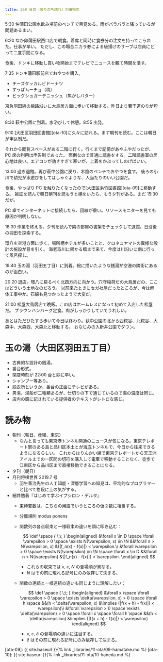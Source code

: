 ```yaml
---
title: 368 日目（曇りのち晴れ）羽田探索
---
```


5:30 仲蒲田公園水飲み場前のベンチで目覚める。雨がパラパラと降っているが問題あるまい。

6:20 なか卯蒲田駅西口店で朝食。着席と同時に食券分の注文を持ってこられた。仕事が早い。
ただし、この場合ニカラ券による唐揚げのサーブは店員にとって二度手間になる。

食後、ドンキに移動し買い物開始までテレビでニュースを観て時間を潰す。

7:35 ドンキ蒲田駅前店でおやつを購入。

* チーズタッカルビドーナツ
* すっぱムーチョ（梅）
* ビッグシュガーデニッシュ（焦がしバター）

京急羽田線の線路沿いに大鳥居方面に歩いて移動する。昨日より若干道のりが短い。

8:30 萩中公園に到着。水浴びして休憩。8:55 出発。

9:10 [大田区羽田図書館][ota-10]に久々に訪れる。まず朝刊を読む。ここは朝日が申込制だ。

それから閲覧スペースがある二階に行く。行くまで記憶があやふやだったが、PC 席の利用は申告制であった。
面倒なので普通に読書をする。二階読書室の居心地は良い。エアコンが効きすぎて寒いが、上着をかぶってしのげばいい。

13:00 過ぎ退館。再び萩中公園に戻り、木陰のベンチでおやつを食す。
後ろの小川で幼児が水遊びをしてはしゃぐような、人当たりのいい公園だ。

食後、やっぱり PC を触りたくなったので[大田区浜竹図書館][ota-09]に移動する。
雑誌を読んで朝日朝刊を読もうと棚をいたら、もう夕刊がある。まだ 15:30 だが。

PC 卓でインターネットに接続したら、回線が重い。リソースモニターを見ても原因が判明しない。

18:30 作業を終える。夕刊を読んで隣の部屋の書架をチェックして退館。日没後の羽田を探索する。

環八を空港方面に歩く。場所柄ホテルが多いことと、クロネコヤマトの異様な設計の施設が目を引く。
海老取川に架かる橋まで来て、今度は川沿いに南に行って風呂探し。

19:40 玉の湯（羽田五丁目）に到着。絵に描いたような銭湯が空港の隣街にあるのが面白い。

20:20 退店。環八に戻るべく北西方向に向かう。穴守稲荷だの大鳥居だの、ここはどういう土地なのだろう。
以前来たときにセガ社屋だったところが、今は解体工事中か。石綿も見つかったようで大変だ。

21:00 松屋大鳥居店で晩飯。この店はホームレスになって初めて入店した松屋だ。
ブラウンハンバーグ定食。肉がしっかりしていてうれしい。

あとはただひたすら歩いて今日は終わり。萩中公園の北から西糀谷、北糀谷、大森中、大森西、大森北と移動する。
おなじみの入新井公園でダウン。

# 玉の湯（大田区羽田五丁目）

* 古典的な設計の銭湯。
* 番台形式。
* 閉店時刻が 22:00 台と妙に早い。
* シャンプー等あり。
* 脱衣所というか、番台の正面にテレビがある。
* 男湯、湯船が二種類あるが、仕切りの下で通じているので湯の温度は同じ。
* 店内の鏡に記されている提供者のテキストがレトロな感じ。

# 読み物

* 朝刊（朝日、産経、東京）
  * なんと言っても東京港トンネル開通のニュースが気になる。東京テレポート駅のある島と品川区本土とが海底トンネルで、今日から往来できるようになるらしい。
    これからはりんかい線で東京テレポートから天王洲アイルまでの一区間の切符を購入して電車で移動することなく、徒歩で江東区から品川区まで直接移動できることになる。
* 夕刊（朝日）
* 月刊将棋世界 2019.7 号
  * 羽生善治先生の人工知能・深層学習への知見は、平均的なプログラマーと比べて格段に上の気がする。
* 細井勉著『はじめて学ぶイプシロン・デルタ』
  * 束縛変数は、こちらの用語でいうところの仮引数に相当する。
  * 分離規則 modus ponens
  * 関数列の各点収束と一様収束の違いを頭に叩き込む：

    $$
    \def \space { \;\; }
    \begin{aligned}
    &\forall x \in D \space
    \forall \varepsilon > 0 \space
    \exists N(\varepsilon, x) \in \N
    &&\forall n > N(\varepsilon, x)
    &{|f_n(x) - f(x)|} < \varepsilon.\\
    &\forall \varepsilon > 0 \space
    \exists N(\varepsilon) \in \N \space
    \forall x \in D
    &&\forall n > N(\varepsilon)
    &{|f_n(x) - f(x)|} < \varepsilon.
    \end{aligned}
    $$
    * これらの収束では $x$, $\varepsilon$, $N$ の登場順が異なる。
    * $N$ はその前に現れる記号にのみ依存して決まる。
  * 関数の連続と一様連続の違いも同じように理解したい：

    $$
    \def \space { \;\; }
    \begin{aligned}
    &\forall x \space
    \forall \varepsilon > 0 \space
    \exists \delta(\varepsilon, x) > 0 \space
    \forall h \space
    &&(h < \delta(\varepsilon, x) &\implies
    {|f(x + h) - f(x)|} < \varepsilon)\\
    &\forall \varepsilon > 0 \space
    \exists \delta(\varepsilon) > 0 \space
    \forall x \space
    \forall h \space
    &&(h < \delta(\varepsilon) &\implies
    {|f(x + h) - f(x)|} < \varepsilon)
    \end{aligned}
    $$

    * $x$, $\varepsilon$, $\delta$ の登場順の違いに注目する。
    * $\delta$ はその前に現れる記号にのみ依存して決まる。

[ota-09]: {{ site.baseurl }}{% link _libraries/11-ota/09-hamatake.md %}
[ota-10]: {{ site.baseurl }}{% link _libraries/11-ota/10-haneda.md %}
